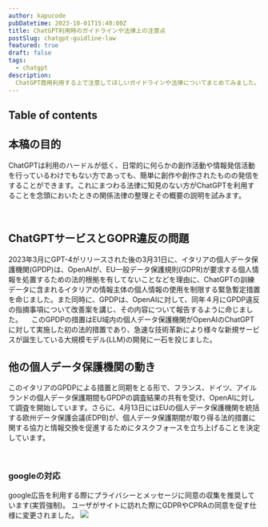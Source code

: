 ```yaml
---
author: kapucode
pubDatetime: 2023-10-01T15:40:00Z
title: ChatGPT利用時のガイドラインや法律上の注意点
postSlug: chatgpt-guidline-law
featured: true
draft: false
tags:
  - chatgpt
description:
  ChatGPT商用利用する上で注意してほしいガイドラインや法律についてまとめてみました。
---
```


## Table of contents

## 本稿の目的
ChatGPTは利用のハードルが低く、日常的に何らかの創作活動や情報発信活動を行っているわけでもない方であっても、簡単に創作や創作されたものの発信をすることができます。これにまつわる法律に知見のない方がChatGPTを利用することを念頭においたときの関係法律の整理とその概要の説明を試みます。

<br />

## ChatGPTサービスとGOPR違反の問題
2023年3月にGPT-4がリリースされた後の3月31日に、イタリアの個人データ保護機関(GPDP)は、OpenAIが、EU一般データ保護規則(GDPR)が要求する個人情報を処置するための法的根拠を有してないことなどを理由に、ChatGPTの訓練データに含まれるイタリアの情報主体の個人情報の使用を制限する緊急暫定措置を命じました。また同時に、GPDPは、OpenAIに対して、同年４月にGPDP違反の指摘事項について改善案を講じ、その内容について報告するように命じました。
　このGPDPの措置はEU域内の個人データ保護機関がOpenAIのChatGPTに対して実施した初の法的措置であり、急速な技術革新により様々な新規サービスが誕生している大規模モデル(LLM)の開発に一石を投じました。

## 他の個人データ保護機関の動き
このイタリアのGPDPによる措置と同期をとる形で、フランス、ドイツ、アイルランドの個人データ保護期間もGPDPの調査結果の共有を受け、OpenAIに対して調査を開始しています。さらに、4月13日にはEUの個人データ保護機関を統括する欧州データ保護会議(EDPB)が、個人データ保護期間が取り得る法的措置に関する協力と情報交換を促進するためにタスクフォースを立ち上げることを決定しています。

<br />

### googleの対応
google広告を利用する際にプライバシーとメッセージに同意の収集を推奨しています(実質強制)。
ユーザがサイトに訪れた際にGDPRやCPRAの同意を促す仕様に変更されました。
![](/blog/2023-10-01-3/google-adsence.png)

